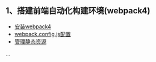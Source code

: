 ## 1、搭建前端自动化构建环境(webpack4)

- [安装webpack4](https://github.com/QingyiHuang/IFE/blob/master/MVVM/webpack4/Webpack4Setup.md)
- [webpack.config.js配置](https://github.com/QingyiHuang/IFE/blob/master/MVVM/webpack4/Webpack4Config.md)
- [管理静态资源](https://github.com/QingyiHuang/IFE/blob/master/MVVM/webpack4/Webpack4Manage.md)


...